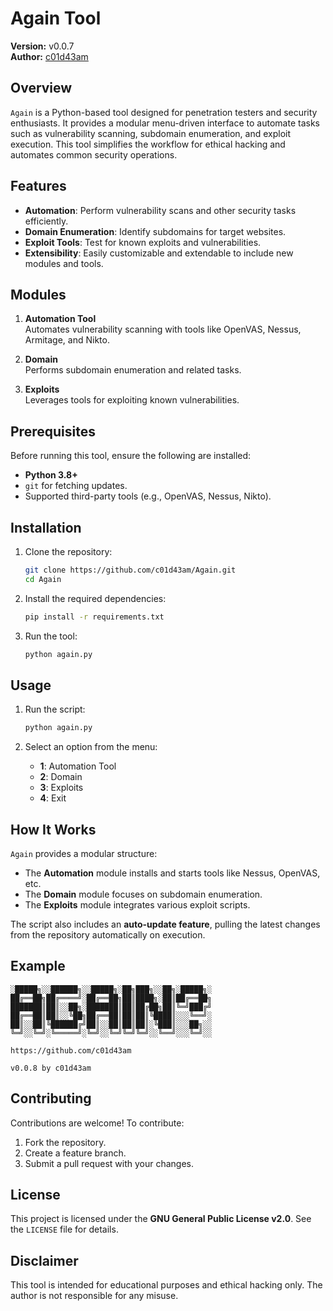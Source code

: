 # Again Tool

**Version:** v0.0.7  
**Author:** [c01d43am](https://github.com/c01d43am)  

## Overview

`Again` is a Python-based tool designed for penetration testers and security enthusiasts. It provides a modular menu-driven interface to automate tasks such as vulnerability scanning, subdomain enumeration, and exploit execution. This tool simplifies the workflow for ethical hacking and automates common security operations.

## Features

- **Automation**: Perform vulnerability scans and other security tasks efficiently.
- **Domain Enumeration**: Identify subdomains for target websites.
- **Exploit Tools**: Test for known exploits and vulnerabilities.
- **Extensibility**: Easily customizable and extendable to include new modules and tools.

## Modules

1. **Automation Tool**  
   Automates vulnerability scanning with tools like OpenVAS, Nessus, Armitage, and Nikto.

2. **Domain**  
   Performs subdomain enumeration and related tasks.

3. **Exploits**  
   Leverages tools for exploiting known vulnerabilities.

## Prerequisites

Before running this tool, ensure the following are installed:

- **Python 3.8+**
- `git` for fetching updates.
- Supported third-party tools (e.g., OpenVAS, Nessus, Nikto).

## Installation

1. Clone the repository:
   ```bash
   git clone https://github.com/c01d43am/Again.git
   cd Again
   ```

2. Install the required dependencies:
   ```bash
   pip install -r requirements.txt
   ```

3. Run the tool:
   ```bash
   python again.py
   ```

## Usage

1. Run the script:
   ```bash
   python again.py
   ```

2. Select an option from the menu:
   - **1**: Automation Tool
   - **2**: Domain
   - **3**: Exploits
   - **4**: Exit

## How It Works

`Again` provides a modular structure:
- The **Automation** module installs and starts tools like Nessus, OpenVAS, etc.
- The **Domain** module focuses on subdomain enumeration.
- The **Exploits** module integrates various exploit scripts.

The script also includes an **auto-update feature**, pulling the latest changes from the repository automatically on execution.

## Example

```plaintext
░█████╗░░██████╗░░█████╗░██╗███╗░░██╗░█████╗░
██╔══██╗██╔════╝░██╔══██╗██║████╗░██║██╔══██╗
███████║██║░░██╗░███████║██║██╔██╗██║╚═╝███╔╝
██╔══██║██║░░╚██╗██╔══██║██║██║╚████║░░░╚══╝░
██║░░██║╚██████╔╝██║░░██║██║██║░╚███║░░░██╗░░
╚═╝░░╚═╝░╚═════╝░╚═╝░░╚═╝╚═╝╚═╝░░╚══╝░░░╚═╝░░

https://github.com/c01d43am

v0.0.8 by c01d43am
```

## Contributing

Contributions are welcome! To contribute:
1. Fork the repository.
2. Create a feature branch.
3. Submit a pull request with your changes.

## License

This project is licensed under the **GNU General Public License v2.0**. See the `LICENSE` file for details.

## Disclaimer

This tool is intended for educational purposes and ethical hacking only. The author is not responsible for any misuse.

